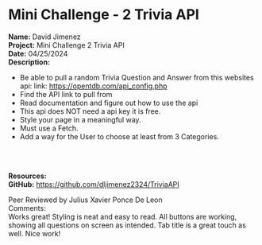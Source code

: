 # Mini Challenge - 2 Trivia API

<b>Name:</b> David Jimenez<br>
<b>Project:</b> Mini Challenge 2 Trivia API <br>
<b>Date:</b> 04/25/2024 <br>
<strong>Description:</strong>
* Be able to pull a random Trivia Question and Answer from this websites api: link: https://opentdb.com/api_config.php <br>
* Find the API link to pull from <br>
* Read documentation and figure out how to use the api <br>
* This api does NOT need a api key it is free. <br>
* Style your page in a meaningful way.  <br>
* Must use a Fetch. <br>
* Add a way for the User to choose at least from 3 Categories. <br>

<br><br>

<b>Resources:</b> <br>
<b>GitHub:</b> https://github.com/dljimenez2324/TriviaAPI <br>


Peer Reviewed by Julius Xavier Ponce De Leon <br>
Comments:  <br> Works great! Styling is neat and easy to read. All buttons are working, showing all questions on screen as intended.  Tab title is a great touch as well. Nice work! <br> 

